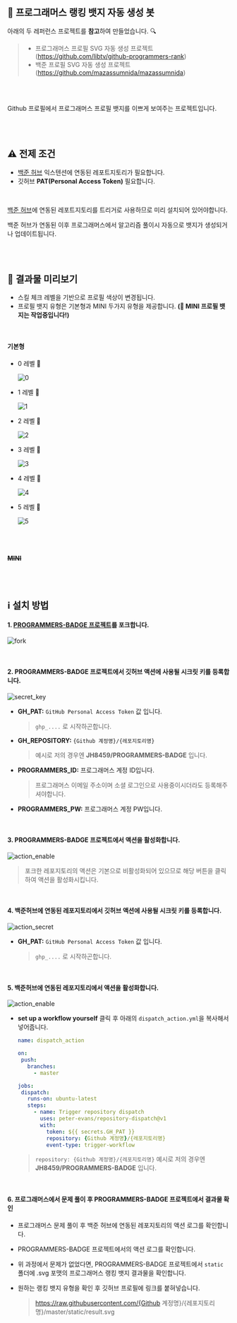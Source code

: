 ## 🤖 프로그래머스 랭킹 뱃지 자동 생성 봇

아래의 두 레퍼런스 프로젝트를 **참고**하여 만들었습니다. 🔍

> - 프로그래머스 프로필 SVG 자동 생성 프로젝트 (https://github.com/libtv/github-programmers-rank)
> - 백준 프로필 SVG 자동 생성 프로젝트 (https://github.com/mazassumnida/mazassumnida)

<br/>
<br/>
  
Github 프로필에서 프로그래머스 프로필 뱃지를 이쁘게 보여주는 프로젝트입니다. 
  

<br/>
<br/>

## ⚠️ 전제 조건

- [백준 허브](https://github.com/BaekjoonHub/BaekjoonHub) 익스텐션에 연동된 레포트지토리가 필요합니다.
- 깃허브 **PAT(Personal Access Token)** 필요합니다.

<br/> 

[백준 허브](https://github.com/BaekjoonHub/BaekjoonHub)에 연동된 레포트지토리를 트리거로 사용하므로 미리 설치되어 있어야합니다. 

백준 허브가 연동된 이후 프로그래머스에서 알고리즘 풀이시 자동으로 뱃지가 생성되거나 업데이트됩니다.

<br/>
<br/>

## 🔎 결과물 미리보기

- 스킬 체크 레벨을 기반으로 프로필 색상이 변경됩니다.
- 프로필 뱃지 유형은 기본형과 MINI 두가지 유형을 제공합니다. **(🚧 MINI 프로필 뱃지는 작업중입니다!)**

<br/>

#### 기본형

- 0 레벨 🍂

  ![0](https://github.com/user-attachments/assets/67375ed3-bc98-4b09-94e0-bf2e8abc1a4c)

- 1 레벨 💍

  ![1](https://github.com/user-attachments/assets/87a898b2-07f0-4d57-9dda-73d420fb85c3)

- 2 레벨 🏅

  ![2](https://github.com/user-attachments/assets/37a5507c-5363-4223-8f55-1b52babff55c)

- 3 레벨 💚

  ![3](https://github.com/user-attachments/assets/9bea1ddb-4f32-4530-be3e-c6c219e82848)

- 4 레벨 💎

  ![4](https://github.com/user-attachments/assets/246a209b-8f3a-4ec0-8567-350c3f3ef67e)
        
- 5 레벨 🍒
  
  ![5](https://github.com/user-attachments/assets/5fa40784-8e93-43da-99db-b6d145116cb2)

<br/>
<br/>

#### <del>MINI</del>

<br/>
<br/>

## ℹ️ 설치 방법

#### 1. <a href="https://github.com/JH8459/PROGRAMMERS-BADGE" target="_blank">PROGRAMMERS-BADGE 프로젝트</a>를 포크합니다.

  ![fork](https://github.com/user-attachments/assets/0d68e181-41a4-4654-bc4c-32d166f9ce4f)
  
  <br/>

#### 2. PROGRAMMERS-BADGE 프로젝트에서 깃허브 액션에 사용될 시크릿 키를 등록합니다.

  ![secret_key](https://github.com/user-attachments/assets/58cb57f5-c06b-4cc9-b242-2189d10e4a4e)

  - **GH_PAT:** `GitHub Personal Access Token` 값 입니다.

    > `ghp_....` 로 시작하곤합니다.
  
  - **GH_REPOSITORY:** `{Github 계정명}/{레포지토리명}` 

    > 예시로 저의 경우엔 **JH8459/PROGRAMMERS-BADGE** 입니다.

  - **PROGRAMMERS_ID:** 프로그래머스 계정 ID입니다.

    > 프로그래머스 이메일 주소이며 소셜 로그인으로 사용중이시더라도 등록해주셔야합니다.

  - **PROGRAMMERS_PW:** 프로그래머스 계정 PW입니다.

  <br/>

#### 3. PROGRAMMERS-BADGE 프로젝트에서 액션을 활성화합니다.

  ![action_enable](https://github.com/user-attachments/assets/99b7d0fc-8c59-4f0b-85aa-71f591ad01bc)

  > 포크한 레포지토리의 액션은 기본으로 비활성화되어 있으므로 해당 버튼을 클릭하여 액션을 활성화시킵니다.

  <br/>

#### 4. 백준허브에 연동된 레포지토리에서 깃허브 액션에 사용될 시크릿 키를 등록합니다.

  ![action_secret](https://github.com/user-attachments/assets/e55dc536-4764-4167-9d1e-687262c996b5)

  - **GH_PAT:** `GitHub Personal Access Token` 값 입니다.

    > `ghp_....` 로 시작하곤합니다.

  <br/>

#### 5. 백준허브에 연동된 레포지토리에서 액션을 활성화합니다.

  ![action_enable](https://github.com/user-attachments/assets/b3902eef-cd91-4c89-b5c1-da0038b4ad8e)

  - **set up a workflow yourself** 클릭 후 아래의 `dispatch_action.yml`을 복사해서 넣어줍니다.

    ```yml
    name: dispatch_action

    on:
     push:
       branches:
         - master
    
    jobs:
     dispatch:
       runs-on: ubuntu-latest
       steps:
         - name: Trigger repository dispatch
           uses: peter-evans/repository-dispatch@v1
           with:
             token: ${{ secrets.GH_PAT }}
             repository: {Github 계정명}/{레포지토리명}
             event-type: trigger-workflow
    ```

    > `repository: {Github 계정명}/{레포지토리명}` 예시로 저의 경우엔 **JH8459/PROGRAMMERS-BADGE** 입니다.

  <br/>

#### 6. 프로그래머스에서 문제 풀이 후 PROGRAMMERS-BADGE 프로젝트에서 결과물 확인

  - 프로그래머스 문제 풀이 후 백준 허브에 연동된 레포지토리의 액션 로그를 확인합니다.
  - PROGRAMMERS-BADGE 프로젝트에서의 액션 로그를 확인합니다.
  - 위 과정에서 문제가 없었다면, PROGRAMMERS-BADGE 프로젝트에서 `static` 폴더에 .svg 포맷의 프로그래머스 랭킹 뱃지 결과물을 확인합니다.
  - 원하는 랭킹 뱃지 유형을 확인 후 깃허브 프로필에 링크를 붙혀넣습니다.

    > https://raw.githubusercontent.com/{Github 계정명}/{레포지토리명}/master/static/result.svg
  
<br/>
<br/>


